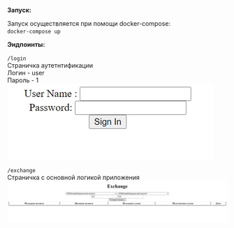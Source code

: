 **Запуск:**<br />

  Запуск осуществляется при помощи docker-compose:<br />
  `docker-compose up`
  
 **Эндпоинты:**<br />
 
  `/login`<br />
  Страничка аутетнтификации <br />
  Логин - user <br />
  Пароль - 1 <br />
  ![alt text](https://github.com/Allexandere/ExchangeApp/blob/master/login.jpg?raw=true)
  
  `/exchange`<br />
  Страничка с основной логикой приложения
  ![alt text](https://github.com/Allexandere/ExchangeApp/blob/master/exchange.jpg?raw=true)
